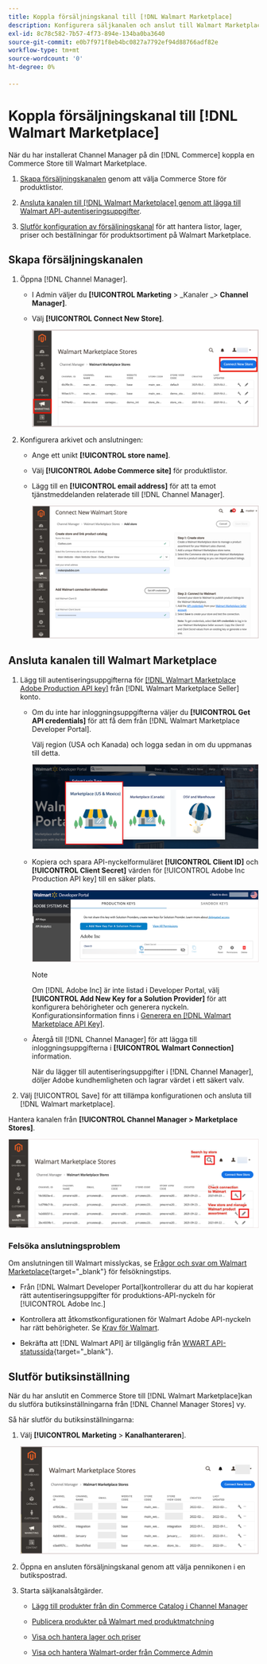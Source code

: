 ```yaml
---
title: Koppla försäljningskanal till [!DNL Walmart Marketplace]
description: Konfigurera säljkanalen och anslut till Walmart Marketplace.
exl-id: 8c78c582-7b57-4f73-894e-134ba0ba3640
source-git-commit: e0b7f971f8eb4bc0827a7792ef94d88766adf82e
workflow-type: tm+mt
source-wordcount: '0'
ht-degree: 0%

---
```



# Koppla försäljningskanal till [!DNL Walmart Marketplace]

När du har installerat Channel Manager på din [!DNL Commerce] koppla en Commerce Store till Walmart Marketplace.

1. [Skapa försäljningskanalen](#create-the-sales-channel) genom att välja Commerce Store för produktlistor.

1. [Ansluta kanalen till [!DNL Walmart Marketplace] genom att lägga till Walmart API-autentiseringsuppgifter](#connect-the-channel-to-walmart-marketplace).

1. [Slutför konfiguration av försäljningskanal](#complete-store-setup) för att hantera listor, lager, priser och beställningar för produktsortiment på Walmart Marketplace.

## Skapa försäljningskanalen

1. Öppna [!DNL Channel Manager].

   - I Admin väljer du **[!UICONTROL Marketing** > _Kanaler _> **Channel Manager]**.

   - Välj **[!UICONTROL Connect New Store]**.

      ![Anslut Commerce Store till [!DNL Walmart Marketplace] från [!DNL Channel Manager]](assets/connect-commerce-store-to-marketplace.png)


1. Konfigurera arkivet och anslutningen:

   - Ange ett unikt **[!UICONTROL store name]**.

   - Välj **[!UICONTROL Adobe Commerce site]** för produktlistor.

   - Lägg till en **[!UICONTROL email address]** för att ta emot tjänstmeddelanden relaterade till [!DNL Channel Manager].

      ![Konfigurera anslutning mellan Commerce och [!DNL Walmart Marketplace] från [!DNL Channel Manager]](assets/configure-commerce-to-marketplace-connection.png)

## Ansluta kanalen till Walmart Marketplace

1. Lägg till autentiseringsuppgifterna för [[!DNL Walmart Marketplace Adobe Production API key]](connect-marketplace.md#generate-a-walmart-marketplace-production-api-key) från [!DNL Walmart Marketplace Seller] konto.

   - Om du inte har inloggningsuppgifterna väljer du **[!UICONTROL Get API credentials]** för att få dem från [!DNL Walmart Marketplace Developer Portal].

      Välj region (USA och Kanada) och logga sedan in om du uppmanas till detta.

      ![[!DNL Walmart Marketplace] kontoinloggning](assets/walmart-marketplace-login-page.png)

   - Kopiera och spara API-nyckelformuläret **[!UICONTROL Client ID]** och **[!UICONTROL Client Secret]** värden för [!UICONTROL Adobe Inc Production API key] till en säker plats.

      ![[!DNL Walmart Marketplace API key] konfigurationssida](assets/walmart-api-key-management-form.png)

      >[!NOTE]
      >
      >Om [!DNL Adobe Inc] är inte listad i Developer Portal, välj **[!UICONTROL Add New Key for a Solution Provider]** för att konfigurera behörigheter och generera nyckeln. Konfigurationsinformation finns i [Generera en [!DNL Walmart Marketplace API Key]](walmart-prerequisites.md#generate-a-walmart-marketplace-api-key).

   - Återgå till [!DNL Channel Manager] för att lägga till inloggningsuppgifterna i **[!UICONTROL Walmart Connection]** information.

      När du lägger till autentiseringsuppgifter i [!DNL Channel Manager], döljer Adobe kundhemligheten och lagrar värdet i ett säkert valv.

1. Välj [!UICONTROL Save] för att tillämpa konfigurationen och ansluta till [!DNL Walmart marketplace].

Hantera kanalen från **[!UICONTROL Channel Manager > Marketplace Stores]**.

![[!DNL Walmart Marketplace API key] konfigurationssida](assets/manage-connected-stores.png)


### Felsöka anslutningsproblem

Om anslutningen till Walmart misslyckas, se [Frågor och svar om Walmart Marketplace](https://developer.walmart.com/faq/us/faq-auth/){target=&quot;_blank&quot;} för felsökningstips.

- Från [!DNL Walmart Developer Portal]kontrollerar du att du har kopierat rätt autentiseringsuppgifter för produktions-API-nyckeln för [!UICONTROL Adobe Inc.]

- Kontrollera att åtkomstkonfigurationen för Walmart Adobe API-nyckeln har rätt behörigheter. Se [Krav för Walmart](walmart-prerequisites.md##generate-a-walmart-marketplace-api-key).

- Bekräfta att [!DNL Walmart API] är tillgänglig från [WWART API-statussida](https://developer.walmart.com/us/whats-new/new-api-status-information-now-available/){target=&quot;_blank&quot;}.

## Slutför butiksinställning

När du har anslutit en Commerce Store till [!DNL Walmart Marketplace]kan du slutföra butiksinställningarna från [!DNL Channel Manager Stores] vy.

Så här slutför du butiksinställningarna:

1. Välj **[!UICONTROL Marketing** > **Kanalhanteraren**].

   ![[!DNL Walmart Marketplace API key] konfigurationssida](assets/connect-commerce-store-config.png)

1. Öppna en ansluten försäljningskanal genom att välja pennikonen i en butikspostrad.

1. Starta säljkanalsåtgärder.

   - [Lägg till produkter från din Commerce Catalog i Channel Manager](add-products-to-connected-channel.md)

   - [Publicera produkter på Walmart med produktmatchning](publish-listings-to-marketplace.md)

   - [Visa och hantera lager och priser](inventory-and-price-updates.md)

   - [Visa och hantera Walmart-order från Commerce Admin](manage-orders.md)
